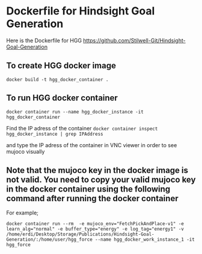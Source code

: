 # Dockerfile for Hindsight Goal Generation

Here is the Dockerfile for HGG
https://github.com/Stilwell-Git/Hindsight-Goal-Generation

## To create HGG docker image
`docker build -t hgg_docker_container .`

## To run HGG docker container

`docker container run --name hgg_docker_instance -it hgg_docker_container`

Find the IP adress of the container
`docker container inspect hgg_docker_instance | grep IPAddress`

and type the IP adress of the container in VNC viewer in order to see mujoco visually

## Note that the mujoco key in the docker image is not valid. You need to copy your valid mujoco key in the docker container using the following command after running the docker container  


For example;

```
docker container run --rm  -e mujoco_env="FetchPickAndPlace-v1" -e learn_alg="normal" -e buffer_type="energy" -e log_tag="energy1" -v /home/erdi/Desktop/Storage/Publications/Hindsight-Goal-Generation/:/home/user/hgg_force --name hgg_docker_work_instance_1 -it hgg_force
```


